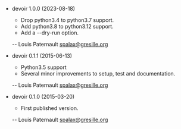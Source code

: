 * devoir 1.0.0 (2023-08-18)

    * Drop python3.4 to python3.7 support.
    * Add python3.8 to python3.12 support.
    * Add a --dry-run option.

    -- Louis Paternault <spalax@gresille.org>

* devoir 0.1.1 (2015-06-13)

    * Python3.5 support
    * Several minor improvements to setup, test and documentation.

    -- Louis Paternault <spalax@gresille.org>

* devoir 0.1.0 (2015-03-20)

    * First published version.

    -- Louis Paternault <spalax@gresille.org>
